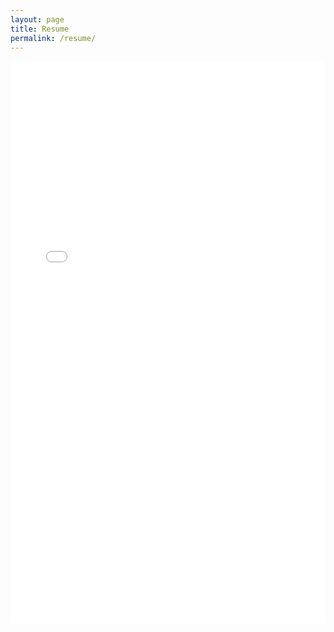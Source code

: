 ```yaml
---
layout: page
title: Resume
permalink: /resume/
---
```


<embed src="/assets/pdf/matthirmod-resume.pdf" type="application/pdf" width="100%" height="900">